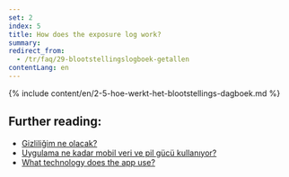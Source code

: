 ```yaml
---
set: 2
index: 5
title: How does the exposure log work?
summary: 
redirect_from: 
  - /tr/faq/29-blootstellingslogboek-getallen
contentLang: en
---
```

{% include content/en/2-5-hoe-werkt-het-blootstellings-dagboek.md %}

## Further reading:

- <a href="/{{page.lang}}/faq/2-8-hoe-zit-het-met-mijn-privacy">Gizliliğim ne olacak?</a>
- <a href="/{{page.lang}}/faq/2-2-hoeveel-data-en-stroom-gebruikt-de-app">Uygulama ne kadar mobil veri ve pil gücü kullanıyor?</a>
- <a href="/{{page.lang}}/faq/2-6-hoe-werkt-de-app-technisch-precies" lang="en" hreflang="en">What technology does the app use?</a> 
